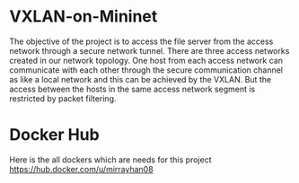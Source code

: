 # VXLAN-on-Mininet
The objective of the project is to access the file server from the access network through a secure network tunnel. There are three access networks created in our network topology. One host from each access network can communicate with each other through the secure communication channel as like a local network and this can be achieved by the VXLAN. But the access between the hosts in the same access network segment is restricted by packet filtering.

# Docker Hub
Here is the all dockers which are needs for this project
https://hub.docker.com/u/mirrayhan08
